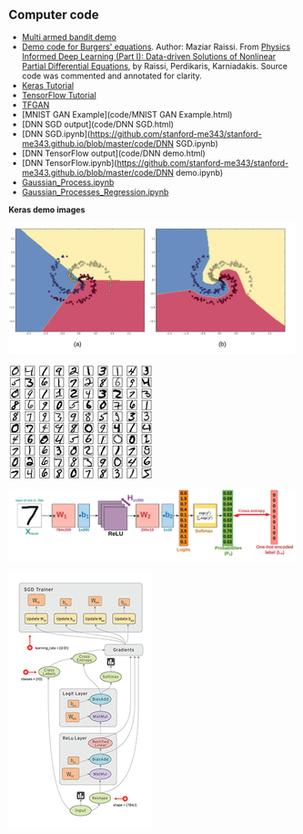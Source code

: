 ## Computer code

- [Multi armed bandit demo](https://colab.research.google.com/drive/1uDPNoUMKjLLdold9hXLkI4_pOCVJbtPI)
- [Demo code for Burgers' equations](https://github.com/stanford-me343/PINNs/blob/master/appendix/continuous_time_inference%20(Burgers)/Burgers.py). Author: Maziar Raissi. From [Physics Informed Deep Learning (Part I): Data-driven Solutions of Nonlinear Partial Differential Equations](https://arxiv.org/abs/1711.10561), by Raissi, Perdikaris, Karniadakis. Source code was commented and annotated for clarity.
- [Keras Tutorial](https://github.com/stanford-me343/stanford-me343.github.io/blob/master/code/Keras_Tutorial.ipynb)
- [TensorFlow Tutorial](https://github.com/stanford-me343/stanford-me343.github.io/blob/master/code/TensorFlow_Tutorial.ipynb)
- [TFGAN](code/TFGAN.html)
- [MNIST GAN Example](code/MNIST GAN Example.html)
- [DNN SGD output](code/DNN SGD.html)
- [DNN SGD.ipynb](https://github.com/stanford-me343/stanford-me343.github.io/blob/master/code/DNN SGD.ipynb)
- [DNN TensorFlow output](code/DNN demo.html)
- [DNN TensorFlow.ipynb](https://github.com/stanford-me343/stanford-me343.github.io/blob/master/code/DNN demo.ipynb)
- [Gaussian_Process.ipynb](https://github.com/stanford-me343/stanford-me343.github.io/blob/master/code/Gaussian_Process.ipynb)
- [Gaussian_Processes_Regression.ipynb](https://github.com/stanford-me343/stanford-me343.github.io/blob/master/code/Gaussian_Processes_Regression.ipynb)

**Keras demo images**

![Decision boundary](code/Keras_demo/decision_boundary.png)

![MNIST](code/Keras_demo/mnist.png)

![NN](code/Keras_demo/nn.png)

![Tensors flowing](code/Keras_demo/tensors_flowing.gif)